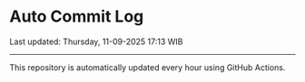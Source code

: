 # Auto Commit Log

Last updated: Thursday, 11-09-2025 17:13 WIB

---

This repository is automatically updated every hour using GitHub Actions.
